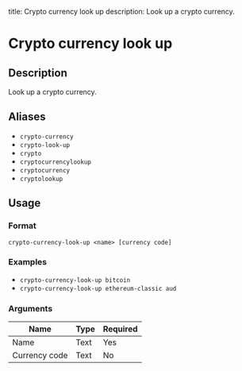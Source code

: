 title: Crypto currency look up
description: Look up a crypto currency.

# Crypto currency look up

## Description

Look up a crypto currency.

## Aliases

* `crypto-currency`
* `crypto-look-up`
* `crypto`
* `cryptocurrencylookup`
* `cryptocurrency`
* `cryptolookup`

## Usage

### Format

`crypto-currency-look-up <name> [currency code]`

### Examples

* `crypto-currency-look-up bitcoin`
* `crypto-currency-look-up ethereum-classic aud`

### Arguments

| Name          | Type   | Required |
|---------------|--------|----------|
| Name          | Text   | Yes      |
| Currency code | Text   | No       |
